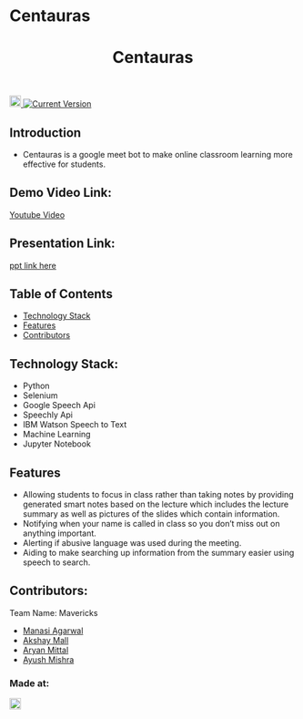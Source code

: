 # Centauras

<h1 align="center"> Centauras </h1> <br>

<p align="center">
 
</p>

<a href="https://hack36.com"> <img src="http://bit.ly/BuiltAtHack36" height=20px> </a>[![Current Version](https://img.shields.io/badge/version-1.1-green.svg)](https://github.com/The-Mavericks/Centauras-Bot)<br>

## Introduction
* Centauras is a google meet bot to make online classroom learning more effective for students.
## Demo Video Link:
  <a href="">Youtube Video</a>
  
## Presentation Link:
  <a href="https://drive.google.com/file/d/10KRESXllG9wQYynJiOFDXr6GSygYSawl/view?usp=sharing"> ppt link here </a>

## Table of Contents

- [Technology Stack](#technology_stack)
- [Features](#features)
- [Contributors](#contributors)

## Technology Stack:

* Python
* Selenium
* Google Speech Api
* Speechly Api
* IBM Watson Speech to Text
* Machine Learning
* Jupyter Notebook

## Features

* Allowing students to focus in class rather than taking notes by providing generated
  smart notes based on the lecture which includes the lecture summary as well as
  pictures of the slides which contain information.
* Notifying when your name is called in class so you don’t miss out on anything
  important.
* Alerting if abusive language was used during the meeting.
* Aiding to make searching up information from the summary easier using speech to
  search.


## Contributors:

Team Name: Mavericks

* [Manasi Agarwal](https://github.com/manasi2905)
* [Akshay Mall](https://github.com/Infernalbronco)
* [Aryan Mittal](https://github.com/aryan-0077)
* [Ayush Mishra](https://github.com/vamk-18)

### Made at:
<a href="https://hack36.com"> <img src="http://bit.ly/BuiltAtHack36" height=20px> </a>
